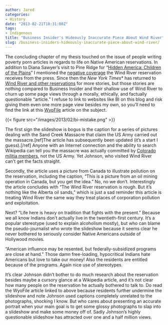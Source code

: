 ```yaml
---
author: Jared
categories:
- History
date: "2013-02-21T10:31:00Z"
tags:
- Indigenous
title: "Business Insider's Hideously Inaccurate Piece About Wind River"
slug: /business-insiders-hideously-inaccurate-piece-about-wind-river/
---
```

The concluding chapter of my thesis touched on the issue of people writing poverty porn articles in regards to life on Native American reservations. In addition to Diana Sawyer’s visit to Pine Ridge for “[Hidden America: Children of the Plains](http://abcnews.go.com/2020/video/hidden-america-children-plains-robert-crumbling-trailer-dreams-2020-14742304)” I mentioned the [negative coverage](http://www.nytimes.com/2012/02/03/us/wind-river-indian-reservation-where-brutality-is-banal.html?_r=1&amp;&amp;pagewanted=all) the Wind River reservation receives from the press. Since then the *New York Times** has returned to [Wind River and other reservations](https://blog.jaredeberle.org/posts/ny-times-returns-to-the-topic-of-violence-on-reservations/) for more stories, but those stories are nothing compared to Business Insider and their shallow use of Wind River to churn up some page views through a morally, ethically, and factually questionable “article.” I refuse to link to websites like BI on this blog and risk giving them even one more page view besides my own, so you’ll need to find the link at this [WyoFile](http://web.archive.org/web/20130222023403/http://wyofile.com/2013/02/the-reservation-reacts-to-new-troubling-press-coverage) article on the subject.

{{< figure src="/images/2013/02/bi-mistake.png" >}}

The first sign the slideshow is bogus is the caption for a series of pictures dealing with the Sand Creek Massacre that claim the US Army carried out the massacre.[ref]The article has subsequently been updated (it’s a start I guess).[/ref] Anyone with an Internet connection and the ability to search Wikipedia can tell you the massacre was actually committed by [Colorado militia members](http://en.wikipedia.org/wiki/Sand_Creek_massacre), not the US Army. Yet Johnson, who visited Wind River can't get the facts straight.

Secondly, the article uses a picture from Canada to illustrate pollution on the reservation, including the caption, “This is a picture from an oil mining operation in Canada, but you get the idea.” No, no we don’t. Interestingly the article concludes with “The Wind River reservation is rough. But it’s nothing like the Alberta oil sands,” which is just a sad reminder this article is treating Wind River the same way they treat places of corporation pollution and exploitation.

Next? “Life here is heavy on tradition that fights with the present.” Because we all know Indians don’t actually live in the twentieth-first century. It’s a popular stereotype (used to explain alcoholism mostly), but who can blame the pseudo-journalist who wrote the slideshow because it seems clear he never bothered to seriously consider Native Americans outside of Hollywood movies.

“American influence may be resented, but federally-subsidized programs are close at hand.” Those damn free-loading, hypocritical Indians hate Americans but love to take our money! Also the residents are entitled because of the programs. Again nice use of stereotypes.

It’s clear Johnson didn’t bother to do much research about the reservation besides maybe a cursory glance at a Wikipedia article, and it’s not clear how many people on the reservation he actually bothered to talk to. Do read the WyoFile article linked to above because residents further undermine the slideshow and note Johnson used captions completely unrelated to the photographs, shocking I know. But who cares about presenting an accurate portrait when your main goal is to get some glossy photographs to slap into a slideshow and make some money off of. Sadly Johnson’s highly questionable slideshow has attracted over one and a half million views.
